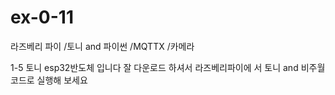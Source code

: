 # ex-0-11

라즈베리 파이 /토니 and 파이썬 /MQTTX /카메라

1-5 토니 esp32반도체 입니다 잘 다운로드 하셔서 라즈베리파이에 서 토니 and 비주월 코드로 실행해 보세요

